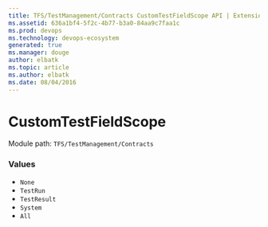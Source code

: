 ```yaml
---
title: TFS/TestManagement/Contracts CustomTestFieldScope API | Extensions for Azure DevOps Services
ms.assetid: 636a1bf4-5f2c-4b77-b3a0-84aa9c7faa1c
ms.prod: devops
ms.technology: devops-ecosystem
generated: true
ms.manager: douge
author: elbatk
ms.topic: article
ms.author: elbatk
ms.date: 08/04/2016
---
```


# CustomTestFieldScope

Module path: `TFS/TestManagement/Contracts`

### Values

* `None` 
* `TestRun` 
* `TestResult` 
* `System` 
* `All` 
